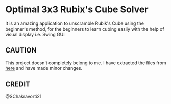 # Optimal 3x3 Rubix's Cube Solver
It is an amazing application to unscramble Rubik's Cube using the beginner's method, for the beginners to learn cubing easily with the help of visual display i.e. Swing GUI

## CAUTION
This project doesn't completely belong to me. I have extracted the files from [here](https://github.com/SChakravorti21/Rubiks-Cube-Solver) and have made minor changes.

## CREDIT
@SChakravorti21
